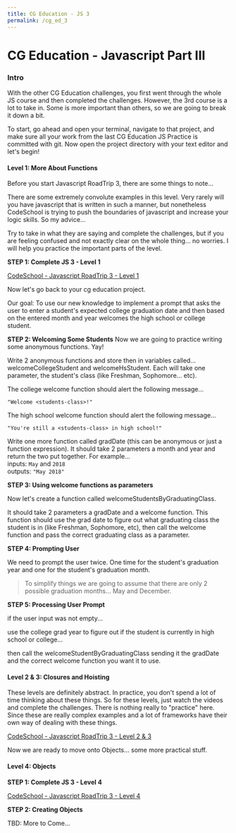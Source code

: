 ```yaml
---
title: CG Education - JS 3
permalink: /cg_ed_3
---
```


# CG Education - Javascript Part III

### Intro
With the other CG Education challenges, you first went through the whole JS course and then completed the challenges. However, the 3rd course is a lot to take in. Some is more important than others, so we are going to break it down a bit.


To start, go ahead and open your terminal, navigate to that project, and make sure all your work from the last CG Education JS Practice is committed with git. Now open the project directory with your text editor and let's begin!



#### Level 1: More About Functions

Before you start Javascript RoadTrip 3, there are some things to note...

There are some extremely convolute examples in this level. Very rarely will you have javascript that is written in such a manner, but nonetheless CodeSchool is trying to push the boundaries of javascript and increase your logic skills. So my advice...

Try to take in what they are saying and complete the challenges, but if you are feeling confused and not exactly clear on the whole thing... no worries. I will help you practice the important parts of the level.


**STEP 1: Complete JS 3 - Level 1**

[CodeSchool - Javascript RoadTrip 3 - Level 1](https://www.codeschool.com/courses/javascript-road-trip-part-3)


Now let's go back to your cg education project.

Our goal: To use our new knowledge to implement a prompt that asks the user to enter a student's expected college graduation date and then based on the entered month and year welcomes the high school or college student.

**STEP 2: Welcoming Some Students**
Now we are going to practice writing some anonymous functions. Yay!

Write 2 anonymous functions and store then in variables called... welcomeCollegeStudent and welcomeHsStudent. Each will take one parameter, the student's class (like Freshman, Sophomore... etc).

The college welcome function should alert the following message...
```
"Welcome <students-class>!"
```

The high school welcome function should alert the following message...
```
"You're still a <students-class> in high school!"
```

Write one more function called gradDate (this can be anonymous or just a function expression). It should take 2 parameters a month and year and return the two put together. For example...   
inputs: `May` and `2018`  
outputs: `"May 2018"`  


**STEP 3: Using welcome functions as parameters**

Now let's create a function called welcomeStudentsByGraduatingClass.

It should take 2 parameters a gradDate and a welcome function. This function should use the grad date to figure out what graduating class the student is in (like Freshman, Sophomore, etc), then call the welcome function and pass the correct graduating class as a parameter.


**STEP 4: Prompting User**

We need to prompt the user twice. One time for the student's graduation year and one for the student's graduation month.

> To simplify things we are going to assume that there are only 2 possible graduation months... May and December.


**STEP 5: Processing User Prompt**

if the user input was not empty...

use the college grad year to figure out if the student is currently in high school or college...

then call the welcomeStudentByGraduatingClass sending it the gradDate and the correct welcome function you want it to use.



#### Level 2 & 3: Closures and Hoisting

These levels are definitely abstract. In practice, you don't spend a lot of time thinking about these things. So for these levels, just watch the videos and complete the challenges. There is nothing really to "practice" here. Since these are really complex examples and a lot of frameworks have their own way of dealing with these things.

[CodeSchool - Javascript RoadTrip 3 - Level 2 & 3](https://www.codeschool.com/courses/javascript-road-trip-part-3)

Now we are ready to move onto Objects... some more practical stuff.



#### Level 4: Objects


**STEP 1: Complete JS 3 - Level 4**

[CodeSchool - Javascript RoadTrip 3 - Level 4](https://www.codeschool.com/courses/javascript-road-trip-part-3)


**STEP 2: Creating Objects**

TBD: More to Come...
